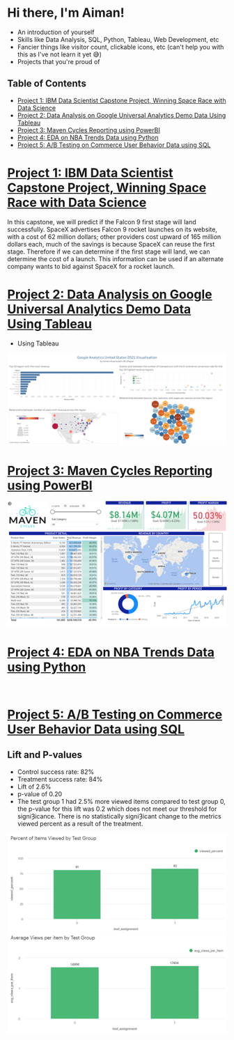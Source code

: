 # Hi there, I'm Aiman!

- An introduction of yourself
- Skills like Data Analysis, SQL, Python, Tableau, Web Development, etc
- Fancier things like visitor count, clickable icons, etc (can't help you with this as I've not learn it yet 😅)
- Projects that you're proud of


## Table of Contents
- [Project 1: IBM Data Scientist Capstone Project, Winning Space Race with Data Science](#project-1-ibm-data-scientist-capstone-project-winning-space-race-with-data-science)
- [Project 2: Data Analysis on Google Universal Analytics Demo Data Using Tableau](#project-2-data-analysis-on-google-universal-analytics-demo-data-using-tableau)
- [Project 3: Maven Cycles Reporting using PowerBI](#project-3-maven-cycles-reporting-using-powerbi)
- [Project 4: EDA on NBA Trends Data using Python](#project-4-eda-on-nba-trends-data-using-python)
- [Project 5: A/B Testing on Commerce User Behavior Data using SQL](#project-5-ab-testing-on-commerce-user-behavior-data-using-sql)

# [Project 1: IBM Data Scientist Capstone Project, Winning Space Race with Data Science](https://github.com/aiman-aisa/IBM-Data-Scientist-Applied-Data-Science-Capstone-Project)
In this capstone, we will predict if the Falcon 9 first stage will land successfully. SpaceX advertises Falcon 9 rocket launches on its website, with a cost of 62 million dollars; other providers cost upward of 165 million dollars each, much of the savings is because SpaceX can reuse the first stage. Therefore if we can determine if the first stage will land, we can determine the cost of a launch. This information can be used if an alternate company wants to bid against SpaceX for a rocket launch.

# [Project 2: Data Analysis on Google Universal Analytics Demo Data Using Tableau](https://github.com/aiman-aisa/TalentLabs-Foundation-Certificate-in-Data-Analytics/tree/main/3.%20Capstone%20Project)
- Using Tableau

![](/images/Dashboard%201.png)

# [Project 3: Maven Cycles Reporting using PowerBI](https://github.com/aiman-aisa/Maven-Cycles-Reporting)

![](/images/Executive%20View.png)

# [Project 4: EDA on NBA Trends Data using Python](https://github.com/aiman-aisa/CodeCademy_DataScientist_MLSpecialist/tree/main/Module%208:%20EDA%20in%20Python)

![]()

# [Project 5: A/B Testing on Commerce User Behavior Data using SQL](https://github.com/aiman-aisa/Data-Wrangling-Analysis-and-AB-Testing-with-SQL/tree/main/Final%20Project)

## Lift and P-values
- Control success rate: 82%
- Treatment success rate: 84%
- Lift of 2.6%
- p-value of 0.20
- The test group 1 had 2.5% more viewed items compared to test group 0, the p-value for this lift was 0.2 which  does not meet our threshold for signiȜicance. There is no statistically signiȜicant change to the metrics viewed percent as a result of the treatment.

![](/images/Percent%20of%20Items%20Viewed%20by%20Test%20Group.png)
![](/images/Average%20Views%20per%20item%20by%20Test%20Group.png)
